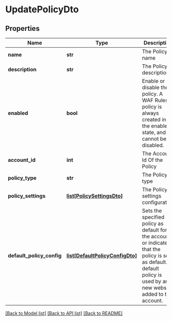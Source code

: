 # UpdatePolicyDto

## Properties
Name | Type | Description | Notes
------------ | ------------- | ------------- | -------------
**name** | **str** | The Policy name | [optional] 
**description** | **str** | The Policy description | [optional] 
**enabled** | **bool** | Enable or disable the policy. A WAF Rules policy is always created in the enabled state, and cannot be disabled. | [optional] 
**account_id** | **int** | The Account Id Of the Policy | [optional] 
**policy_type** | **str** | The Policy type | [optional] 
**policy_settings** | [**list[PolicySettingsDto]**](PolicySettingsDto.md) | The Policy settings configuration | [optional] 
**default_policy_config** | [**list[DefaultPolicyConfigDto]**](DefaultPolicyConfigDto.md) | Sets the specified policy as default for the account, or indicates that the policy is set as default. A default policy is used by any new website added to the account. | [optional] 

[[Back to Model list]](../README.md#documentation-for-models) [[Back to API list]](../README.md#documentation-for-api-endpoints) [[Back to README]](../README.md)

